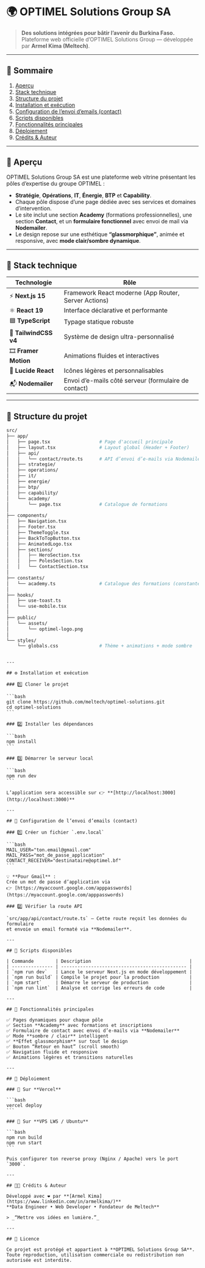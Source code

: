 # 🌍 OPTIMEL Solutions Group SA

> **Des solutions intégrées pour bâtir l’avenir du Burkina Faso.**  
> Plateforme web officielle d’OPTIMEL Solutions Group — développée par **Armel Kima (Meltech)**.

---

## 📖 Sommaire

1. [Aperçu](#-aperçu)
2. [Stack technique](#-stack-technique)
3. [Structure du projet](#-structure-du-projet)
4. [Installation et exécution](#-installation-et-exécution)
5. [Configuration de l’envoi d’emails (contact)](#-configuration-de-lenvoi-demails-contact)
6. [Scripts disponibles](#-scripts-disponibles)
7. [Fonctionnalités principales](#-fonctionnalités-principales)
8. [Déploiement](#-déploiement)
9. [Crédits & Auteur](#-crédits--auteur)

---

## 🚀 Aperçu

OPTIMEL Solutions Group SA est une plateforme web vitrine présentant les pôles d’expertise du groupe OPTIMEL :

- **Stratégie**, **Opérations**, **IT**, **Énergie**, **BTP** et **Capability**.
- Chaque pôle dispose d’une page dédiée avec ses services et domaines d’intervention.
- Le site inclut une section **Academy** (formations professionnelles), une section **Contact**, et un **formulaire fonctionnel** avec envoi de mail via **Nodemailer**.
- Le design repose sur une esthétique **“glassmorphique”**, animée et responsive, avec **mode clair/sombre dynamique**.

---

## 🧠 Stack technique

| Technologie           | Rôle                                                 |
| --------------------- | ---------------------------------------------------- |
| ⚡ **Next.js 15**     | Framework React moderne (App Router, Server Actions) |
| ⚛️ **React 19**       | Interface déclarative et performante                 |
| 🟦 **TypeScript**     | Typage statique robuste                              |
| 🎨 **TailwindCSS v4** | Système de design ultra-personnalisé                 |
| 🎞️ **Framer Motion**  | Animations fluides et interactives                   |
| 🔷 **Lucide React**   | Icônes légères et personnalisables                   |
| 📬 **Nodemailer**     | Envoi d’e-mails côté serveur (formulaire de contact) |

---

## 🧱 Structure du projet

```bash
src/
├── app/
│   ├── page.tsx                  # Page d'accueil principale
│   ├── layout.tsx                # Layout global (Header + Footer)
│   ├── api/
│   │   └── contact/route.ts      # API d’envoi d’e-mails via Nodemailer
│   ├── strategie/
│   ├── operations/
│   ├── it/
│   ├── energie/
│   ├── btp/
│   ├── capability/
│   └── academy/
│       └── page.tsx              # Catalogue de formations
│
├── components/
│   ├── Navigation.tsx
│   ├── Footer.tsx
│   ├── ThemeToggle.tsx
│   ├── BackToTopButton.tsx
│   ├── AnimatedLogo.tsx
│   ├── sections/
│   │   ├── HeroSection.tsx
│   │   ├── PolesSection.tsx
│   │   └── ContactSection.tsx
│
├── constants/
│   └── academy.ts                # Catalogue des formations (constantes)
│
├── hooks/
│   ├── use-toast.ts
│   └── use-mobile.tsx
│
├── public/
│   └── assets/
│       └── optimel-logo.png
│
└── styles/
    └── globals.css               # Thème + animations + mode sombre
```

````

---

## ⚙️ Installation et exécution

### 1️⃣ Cloner le projet

```bash
git clone https://github.com/meltech/optimel-solutions.git
cd optimel-solutions
```

### 2️⃣ Installer les dépendances

```bash
npm install
```

### 3️⃣ Démarrer le serveur local

```bash
npm run dev
```

L’application sera accessible sur 👉 **[http://localhost:3000](http://localhost:3000)**

---

## 📧 Configuration de l’envoi d’emails (contact)

### 1️⃣ Créer un fichier `.env.local`

```bash
MAIL_USER="ton.email@gmail.com"
MAIL_PASS="mot_de_passe_application"
CONTACT_RECEIVER="destinataire@optimel.bf"
```

💡 **Pour Gmail** :
Crée un mot de passe d’application via
👉 [https://myaccount.google.com/apppasswords](https://myaccount.google.com/apppasswords)

### 2️⃣ Vérifier la route API

`src/app/api/contact/route.ts` — Cette route reçoit les données du formulaire
et envoie un email formaté via **Nodemailer**.

---

## 🧰 Scripts disponibles

| Commande        | Description                                    |
| --------------- | ---------------------------------------------- |
| `npm run dev`   | Lance le serveur Next.js en mode développement |
| `npm run build` | Compile le projet pour la production           |
| `npm start`     | Démarre le serveur de production               |
| `npm run lint`  | Analyse et corrige les erreurs de code         |

---

## 🌟 Fonctionnalités principales

✅ Pages dynamiques pour chaque pôle
✅ Section **Academy** avec formations et inscriptions
✅ Formulaire de contact avec envoi d’e-mails via **Nodemailer**
✅ Mode **sombre / clair** intelligent
✅ **Effet glassmorphism** sur tout le design
✅ Bouton “Retour en haut” (scroll smooth)
✅ Navigation fluide et responsive
✅ Animations légères et transitions naturelles

---

## 🚀 Déploiement

### 🔹 Sur **Vercel**

```bash
vercel deploy
```

### 🔹 Sur **VPS LWS / Ubuntu**

```bash
npm run build
npm run start
```

Puis configurer ton reverse proxy (Nginx / Apache) vers le port `3000`.

---

## 👨‍💻 Crédits & Auteur

Développé avec ❤️ par **[Armel Kima](https://www.linkedin.com/in/armelkima/)**
**Data Engineer • Web Developer • Fondateur de Meltech**

> _“Mettre vos idées en lumière.”_

---

## 📄 Licence

Ce projet est protégé et appartient à **OPTIMEL Solutions Group SA**.
Toute reproduction, utilisation commerciale ou redistribution non autorisée est interdite.
````

